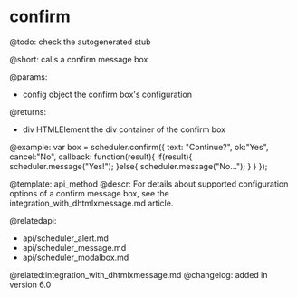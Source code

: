 confirm
=============


@todo:
	check the autogenerated stub

@short:
	calls a confirm message box

@params:
- config		object			the confirm box's configuration

@returns:

- div			HTMLElement		the div container of the confirm box



@example:
var box = scheduler.confirm({
    text: "Continue?",
    ok:"Yes", 
    cancel:"No",
    callback: function(result){
        if(result){
            scheduler.message("Yes!");
        }else{
            scheduler.message("No...");
        }
    }
});

@template:	api_method
@descr:
For details about supported configuration options of a confirm message box, see the integration_with_dhtmlxmessage.md article.

@relatedapi:
- api/scheduler_alert.md
- api/scheduler_message.md
- api/scheduler_modalbox.md

@related:integration_with_dhtmlxmessage.md
@changelog:
added in version 6.0

